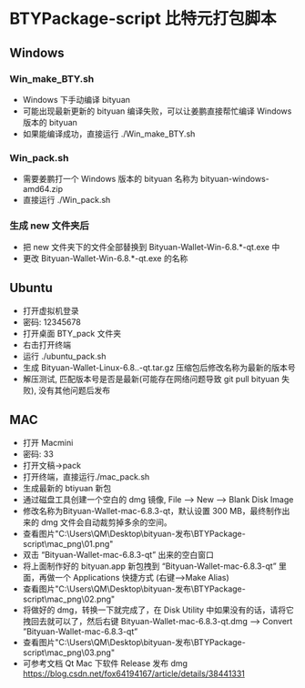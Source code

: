 # BTYPackage-script 比特元打包脚本

## Windows
### Win_make_BTY.sh
* Windows 下手动编译 bityuan
* 可能出现最新更新的 bityuan 编译失败，可以让姜鹏直接帮忙编译 Windows 版本的 bityuan
* 如果能编译成功，直接运行 ./Win_make_BTY.sh

### Win_pack.sh
* 需要姜鹏打一个 Windows 版本的 bityuan 名称为 bityuan-windows-amd64.zip
* 直接运行 ./Win_pack.sh

### 生成 new 文件夹后
* 把 new 文件夹下的文件全部替换到 Bityuan-Wallet-Win-6.8.*-qt.exe 中
* 更改 Bityuan-Wallet-Win-6.8.*-qt.exe 的名称

## Ubuntu
* 打开虚拟机登录
* 密码: 12345678
* 打开桌面 BTY_pack 文件夹
* 右击打开终端
* 运行 ./ubuntu_pack.sh
* 生成 Bityuan-Wallet-Linux-6.8..-qt.tar.gz 压缩包后修改名称为最新的版本号
* 解压测试, 匹配版本号是否是最新(可能存在网络问题导致 git pull bityuan 失败), 没有其他问题后发布

## MAC
* 打开 Macmini
* 密码: 33
* 打开文稿->pack
* 打开终端，直接运行./mac_pack.sh
* 生成最新的 btiyuan 新包
* 通过磁盘工具创建一个空白的 dmg 镜像, File –> New –> Blank Disk Image
* 修改名称为Bityuan-Wallet-mac-6.8.3-qt，默认设置 300 MB，最终制作出来的 dmg 文件会自动裁剪掉多余的空间。
* 查看图片"C:\Users\QM\Desktop\bityuan-发布\BTYPackage-script\mac_png\01.png"
* 双击 “Bityuan-Wallet-mac-6.8.3-qt” 出来的空白窗口
* 将上面制作好的 bityuan.app 新包拽到 “Bityuan-Wallet-mac-6.8.3-qt” 里面，再做一个 Applications 快捷方式 (右键–>Make Alias)
* 查看图片"C:\Users\QM\Desktop\bityuan-发布\BTYPackage-script\mac_png\02.png"
* 将做好的 dmg，转换一下就完成了，在 Disk Utility 中如果没有的话，请将它拽回去就可以了，然后右键 Bityuan-Wallet-mac-6.8.3-qt.dmg –> Convert ”Bityuan-Wallet-mac-6.8.3-qt”
* 查看图片"C:\Users\QM\Desktop\bityuan-发布\BTYPackage-script\mac_png\03.png"
* 可参考文档 Qt Mac 下软件 Release 发布 dmg https://blog.csdn.net/fox64194167/article/details/38441331
